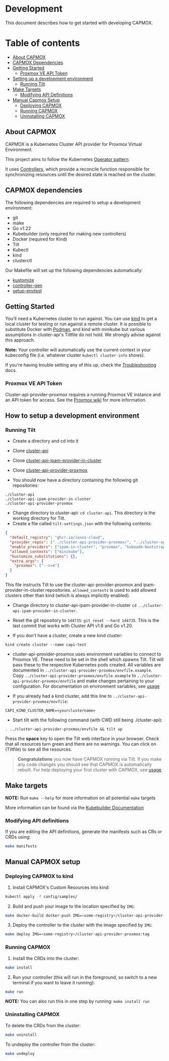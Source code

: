 # Development

This document describes how to get started with developing CAPMOX.

Table of contents
=================

* [About CAPMOX](#about-capmox)
* [CAPMOX Dependencies](#capmox-dependencies)
* [Getting Started](#getting-started)
    * [Proxmox VE API Token](#promox-api-token)
* [Setting up a development environment](#how-to-setup-a-development-environment)
    * [Running Tilt](#running-tilt)
* [Make Targets](#make-targets)
    * [Modifying API Definitions](#modifying-api-definitions)
* [Manual Capmox Setup](#manual-capmox-setup)
    * [Deploying CAPMOX](#deploying-capmox-to-kind)
    * [Running CAPMOX](#running-capmox)
    * [Uninstalling CAPMOX](#uninstalling-capmox)

## About CAPMOX
CAPMOX is a Kubernetes Cluster API provider for Proxmox Virtual Environment.

This project aims to follow the Kubernetes [Operator pattern](https://kubernetes.io/docs/concepts/extend-kubernetes/operator/).

It uses [Controllers](https://kubernetes.io/docs/concepts/architecture/controller/),
which provide a reconcile function responsible for synchronizing resources until the desired state is reached on the cluster.


## CAPMOX dependencies

The following dependencies are required to setup a development environment:

- git
- make
- Go v1.22
- Kubebuilder (only required for making new controllers)
- Docker (required for Kind)
- Tilt
- Kubectl
- kind
- clusterctl

Our Makefile will set up the following dependencies automatically:
- [kustomize](https://cluster-api.sigs.k8s.io/tasks/using-kustomize)
- [controller-gen](https://book.kubebuilder.io/reference/controller-gen)
- [setup-envtest](https://pkg.go.dev/sigs.k8s.io/controller-runtime/tools/setup-envtest)

## Getting Started
You’ll need a Kubernetes cluster to run against. You can use [kind](https://sigs.k8s.io/kind) to get a local cluster for testing or run against a remote cluster.
It is possible to substitute Docker with [Podman](https://kind.sigs.k8s.io/docs/user/rootless/), and kind with minikube but various assumptions
in cluster-api's Tiltfile do not hold. We strongly advise against this approach.

**Note:** Your controller will automatically use the current context in your kubeconfig file (i.e. whatever cluster `kubectl cluster-info` shows).

If you're having trouble setting any of this up, check the [Troubleshooting](Troubleshooting.md) docs.

### Proxmox VE API Token
Cluster-api-provider-proxmox requires a running Proxmox VE instance and an API token for access. See the [Proxmox wiki](https://pve.proxmox.com/wiki/Proxmox_VE_API#API_Tokens)
for more information.

## How to setup a development environment

### Running Tilt
- Create a directory and cd into it
- Clone [cluster-api](https://github.com/kubernetes-sigs/cluster-api)
- Clone [cluster-api-ipam-provider-in-cluster](https://github.com/kubernetes-sigs/cluster-api-ipam-provider-in-cluster)
- Clone [cluster-api-provider-proxmox](https://github.com/ionos-cloud/cluster-api-provider-proxmox)

- You should now have a directory containing the following git repositories:
```
./cluster-api
./cluster-api-ipam-provider-in-cluster
./cluster-api-provider-proxmox
```

- Change directory to cluster-api: `cd cluster-api`. This directory is the working directory for Tilt.
- Create a file called `tilt-settings.json` with the following contents:

```json
{
  "default_registry": "ghcr.io/ionos-cloud",
  "provider_repos": ["../cluster-api-provider-proxmox/", "../cluster-api-ipam-provider-in-cluster/"],
  "enable_providers": ["ipam-in-cluster", "proxmox", "kubeadm-bootstrap", "kubeadm-control-plane"],
  "allowed_contexts": ["minikube"],
  "kustomize_substitutions": {},
  "extra_args": {
    "proxmox": ["--v=4"]
  }
}
```
  This file instructs Tilt to use the cluster-api-provider-proxmox and ipam-provider-in-cluster repositories. `allowed_contexts` is used to add
  allowed clusters other than kind (which is always implicitly enabled).

- Change directory to cluster-api-ipam-provider-in-cluster `cd ../cluster-api-ipam-provider-in-cluster`.
- Reset the git repository to `1d4735`: `git reset --hard 1d4735`. This is the last commit that works with Cluster API v1.6 and Go v1.20.

- If you don't have a cluster, create a new kind cluster:
```
kind create cluster --name capi-test
```
- cluster-api-provider-proxmox uses environment variables to connect to Proxmox VE. These need to be set in the shell which spawns Tilt.
  Tilt will pass these to the respective Kubernetes pods created. All variables are documented in `../cluster-api-provider-proxmox/envfile.example`.
  Copy `../cluster-api-provider-proxmox/envfile.example` to `../cluster-api-provider-proxmox/envfile` and make changes pertaining to your configuration.
  For documentation on environment variables, see [usage](Usage.md#environment-variables)

- If you already had a kind cluster, add this line to `../cluster-api-provider-proxmox/envfile`:
```
CAPI_KIND_CLUSTER_NAME=<yourclustername>
```

- Start tilt with the following command (with CWD still being ./cluster-api):
```
. ../cluster-api-provider-proxmox/envfile && tilt up
```

Press the **space** key to open the Tilt web interface in your browser. Check that all resources turn green and there are no warnings.
You can click on (Tiltfile) to see all the resources.

> **Congratulations** you now have CAPMOX running via Tilt. If you make any code changes you should see that CAPMOX is automatically rebuilt.
For help deploying your first cluster with CAPMOX, see [usage](Usage.md).

## Make targets

**NOTE:** Run `make --help` for more information on all potential `make` targets

More information can be found via the [Kubebuilder Documentation](https://book.kubebuilder.io/introduction.html)

### Modifying API definitions
If you are editing the API definitions, generate the manifests such as CRs or CRDs using:

```sh
make manifests
```

## Manual CAPMOX setup

### Deploying CAPMOX to kind
1. Install CAPMOX's Custom Resources into kind:

```sh
kubectl apply -f config/samples/
```

2. Build and push your image to the location specified by `IMG`:

```sh
make docker-build docker-push IMG=<some-registry>/cluster-api-provider-proxmox:tag
```

3. Deploy the controller to the cluster with the image specified by `IMG`:

```sh
make deploy IMG=<some-registry>/cluster-api-provider-proxmox:tag
```

### Running CAPMOX
1. Install the CRDs into the cluster:

```sh
make install
```

2. Run your controller (this will run in the foreground, so switch to a new terminal if you want to leave it running):

```sh
make run
```

**NOTE:** You can also run this in one step by running: `make install run`

### Uninstalling CAPMOX
To delete the CRDs from the cluster:

```sh
make uninstall
```

To undeploy the controller from the cluster:

```sh
make undeploy
```
